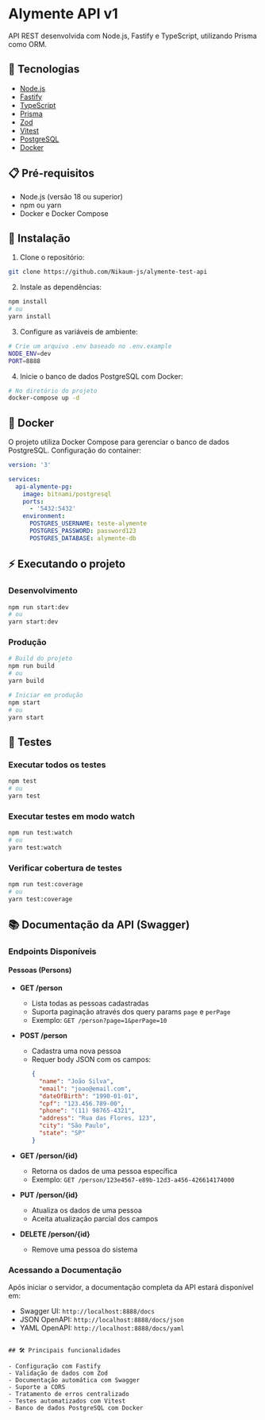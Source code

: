 # Alymente API v1

API REST desenvolvida com Node.js, Fastify e TypeScript, utilizando Prisma como ORM.

## 🚀 Tecnologias

- [Node.js](https://nodejs.org/en/)
- [Fastify](https://www.fastify.io/)
- [TypeScript](https://www.typescriptlang.org/)
- [Prisma](https://www.prisma.io/)
- [Zod](https://zod.dev/)
- [Vitest](https://vitest.dev/)
- [PostgreSQL](https://www.postgresql.org/)
- [Docker](https://www.docker.com/)

## 📋 Pré-requisitos

- Node.js (versão 18 ou superior)
- npm ou yarn
- Docker e Docker Compose

## 🔧 Instalação

1. Clone o repositório:
```bash
git clone https://github.com/Nikaum-js/alymente-test-api
```

2. Instale as dependências:
```bash
npm install
# ou
yarn install
```

3. Configure as variáveis de ambiente:
```bash
# Crie um arquivo .env baseado no .env.example
NODE_ENV=dev
PORT=8888
```

4. Inicie o banco de dados PostgreSQL com Docker:
```bash
# No diretório do projeto
docker-compose up -d
```

## 🐳 Docker

O projeto utiliza Docker Compose para gerenciar o banco de dados PostgreSQL. Configuração do container:

```yaml
version: '3'

services:
  api-alymente-pg:
    image: bitnami/postgresql
    ports:
      - '5432:5432'
    environment:
      POSTGRES_USERNAME: teste-alymente
      POSTGRES_PASSWORD: password123
      POSTGRES_DATABASE: alymente-db
```

## ⚡ Executando o projeto

### Desenvolvimento
```bash
npm run start:dev
# ou
yarn start:dev
```

### Produção
```bash
# Build do projeto
npm run build
# ou
yarn build

# Iniciar em produção
npm start
# ou
yarn start
```

## 🧪 Testes

### Executar todos os testes
```bash
npm test
# ou
yarn test
```

### Executar testes em modo watch
```bash
npm run test:watch
# ou
yarn test:watch
```

### Verificar cobertura de testes
```bash
npm run test:coverage
# ou
yarn test:coverage
```

## 📚 Documentação da API (Swagger)

### Endpoints Disponíveis

#### Pessoas (Persons)

- **GET /person**
  - Lista todas as pessoas cadastradas
  - Suporta paginação através dos query params `page` e `perPage`
  - Exemplo: `GET /person?page=1&perPage=10`

- **POST /person**
  - Cadastra uma nova pessoa
  - Requer body JSON com os campos:
    ```json
    {
      "name": "João Silva",
      "email": "joao@email.com",
      "dateOfBirth": "1990-01-01",
      "cpf": "123.456.789-00",
      "phone": "(11) 98765-4321",
      "address": "Rua das Flores, 123",
      "city": "São Paulo",
      "state": "SP"
    }
    ```

- **GET /person/{id}**
  - Retorna os dados de uma pessoa específica
  - Exemplo: `GET /person/123e4567-e89b-12d3-a456-426614174000`

- **PUT /person/{id}**
  - Atualiza os dados de uma pessoa
  - Aceita atualização parcial dos campos

- **DELETE /person/{id}**
  - Remove uma pessoa do sistema

### Acessando a Documentação

Após iniciar o servidor, a documentação completa da API estará disponível em:

- Swagger UI: `http://localhost:8888/docs`
- JSON OpenAPI: `http://localhost:8888/docs/json`
- YAML OpenAPI: `http://localhost:8888/docs/yaml`
```

## 🛠️ Principais funcionalidades

- Configuração com Fastify
- Validação de dados com Zod
- Documentação automática com Swagger
- Suporte a CORS
- Tratamento de erros centralizado
- Testes automatizados com Vitest
- Banco de dados PostgreSQL com Docker
